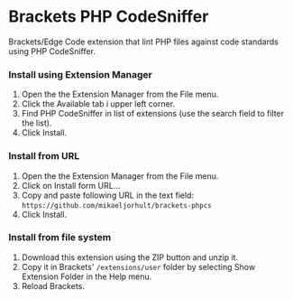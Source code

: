 # Brackets PHP CodeSniffer

Brackets/Edge Code extension that lint PHP files against code standards using PHP CodeSniffer.


### Install using Extension Manager

1. Open the the Extension Manager from the File menu.
2. Click the Available tab i upper left corner.
3. Find PHP CodeSniffer in list of extensions (use the search field to filter the list).
4. Click Install.

### Install from URL

1. Open the the Extension Manager from the File menu.
2. Click on Install form URL...
3. Copy and paste following URL in the text field: `https://github.com/mikaeljorhult/brackets-phpcs`
4. Click Install.

### Install from file system

1. Download this extension using the ZIP button and unzip it.
2. Copy it in Brackets' `/extensions/user` folder by selecting Show Extension Folder in the Help menu. 
3. Reload Brackets.
